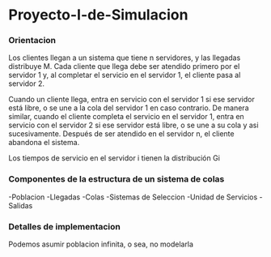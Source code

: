 # Proyecto-I-de-Simulacion

### Orientacion
Los clientes llegan a un sistema que tiene n servidores, y las llegadas distribuye M. Cada cliente que llega debe ser atendido primero por el servidor 1 y, al completar el servicio en el servidor 1, el cliente pasa al servidor 2.

Cuando un cliente llega, entra en servicio con el servidor 1 si ese servidor está libre, o se une a la cola del servidor 1 en caso contrario. De manera similar, cuando el cliente completa el servicio en el servidor 1, entra en servicio con el servidor 2 si ese servidor está libre, o se une a su cola y asi sucesivamente. Después de ser atendido en el servidor n, el cliente abandona el sistema.

Los tiempos de servicio en el servidor i tienen la distribución Gi

### Componentes de la estructura de un sistema de colas
-Poblacion
-Llegadas
-Colas
-Sistemas de Seleccion
-Unidad de Servicios
-Salidas

### Detalles de implementacion
Podemos asumir poblacion infinita, o sea, no modelarla


